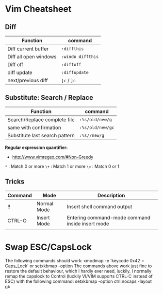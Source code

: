 # Vim Cheatsheet

## Diff

| Function              | command           |
| -------               | -------           |
| Diff current buffer   | `:diffthis`       |
| Diff all open windows | `:windo diffthis` |
| Diff off              | `:diffoff`        |
| diff update           | `:diffupdate`     |
| next/previous diff    | `[c` / `]c`       |

## Substitute: Search / Replace

| Function                     | command          |
| -------                      | -------          |
| Search/Replace complete file | `:%s/old/new/g`  |
| same with confirmation       | `:%s/old/new/gc` |
| Substitute last search pattern | `:%s//new/g` |

**Regular expression quantifier:**  

* http://www.vimregex.com/#Non-Greedy

 `*`  : Match 0 or more 
 `\+` : Match 1 or more
 `\=` : Match 0 or 1

## Tricks

| Command | Mode        | Description                                      |
| ------- | -------     | -----                                            |
| !!      | Normal Mode | Insert shell command output                      |
| CTRL-O  | Insert Mode | Entering command-mode command inside insert mode |
|         |             |                                                  |


# Swap ESC/CapsLock

The following commands should work:
xmodmap -e 'keycode 0x42 = Caps_Lock'
or
setxkbmap -option
The commands above work just fine to restore the default behaviour, which I hardly ever need, luckily.
I normally remap the capslock to Control (luckily VI/VIM supports CTRL-C instead of ESC) with the following command:
setxkbmap -option ctrl:nocaps -layout gb


